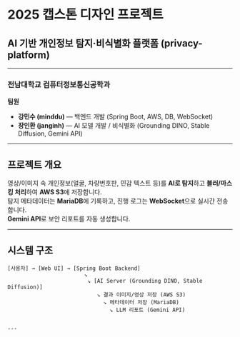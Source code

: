 #  2025 캡스톤 디자인 프로젝트  
## AI 기반 개인정보 탐지·비식별화 플랫폼 (privacy-platform)

---

###  전남대학교 컴퓨터정보통신공학과  
**팀원**
- **강민수 (minddu)** — 백엔드 개발 (Spring Boot, AWS, DB, WebSocket)
- **장인환 (janginh)** — AI 모델 개발 / 비식별화 (Grounding DINO, Stable Diffusion, Gemini API)

---

##  프로젝트 개요
영상/이미지 속 개인정보(얼굴, 차량번호판, 민감 텍스트 등)를 **AI로 탐지**하고 **블러/마스킹 처리**하여 **AWS S3**에 저장합니다.  
탐지 메타데이터는 **MariaDB**에 기록하고, 진행 로그는 **WebSocket**으로 실시간 전송합니다.  
**Gemini API**로 보안 리포트를 자동 생성합니다.

---

##  시스템 구조

```text
[사용자] → [Web UI] → [Spring Boot Backend]
                        ↘
                         ↘ [AI Server (Grounding DINO, Stable Diffusion)]
                            ↘ 결과 이미지/영상 저장 (AWS S3)
                              ↘ 메타데이터 저장 (MariaDB)
                                ↘ LLM 리포트 (Gemini API)


---
